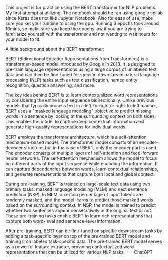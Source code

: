 This project is for practice using the BERT transformer for NLP problems. My first attempt at utilizing. The notebook should be ran using google collab since Keras does not like Jupyter Notebook. Also for ease of use, make sure you set your runtime to using the gpu. Running 3 epochs took around 10mins, so make sure you keep the epochs low if you are trying to familiarize yourself with the transformer and not wanting to wait hours for your model to fit. 

A little background about the BERT transformer:

BERT (Bidirectional Encoder Representations from Transformers) is a transformer-based model introduced by Google in 2018. It is designed to pre-train language representations using a large corpus of unlabeled text data and can then be fine-tuned for specific downstream natural language processing (NLP) tasks such as text classification, named entity recognition, question answering, and more.

The key idea behind BERT is to learn contextualized word representations by considering the entire input sequence bidirectionally. Unlike previous models that typically process text in a left-to-right or right-to-left manner, BERT uses a "masked language modeling" objective to predict missing words in a sentence by looking at the surrounding context on both sides. This enables the model to capture deep contextual information and generate high-quality representations for individual words.

BERT employs the transformer architecture, which is a self-attention mechanism-based model. The transformer model consists of an encoder-decoder structure, but in the case of BERT, only the encoder part is used. The encoder consists of multiple layers of self-attention and feed-forward neural networks. The self-attention mechanism allows the model to focus on different parts of the input sequence while encoding the information. It can capture dependencies between words, learn contextual relationships, and generate representations that capture both local and global context.

During pre-training, BERT is trained on large-scale text data using two primary tasks: masked language modeling (MLM) and next sentence prediction (NSP). In MLM, a certain percentage of input tokens are randomly masked, and the model learns to predict those masked words based on the surrounding context. In NSP, the model is trained to predict whether two sentences appear consecutively in the original text or not. These pre-training tasks enable BERT to learn rich representations that capture both word-level and sentence-level information.

After pre-training, BERT can be fine-tuned on specific downstream tasks by adding a task-specific layer on top of the pre-trained BERT model and training it on labeled task-specific data. The pre-trained BERT model serves as a powerful feature extractor, providing contextualized word representations that can be utilized for various NLP tasks.
----ChatGPT 

